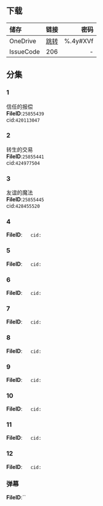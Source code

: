 ## 下载
储存 | 链接 | 密码
:--- | :---: | ---:
OneDrive | [跳转](https://xrzcloud-my.sharepoint.com/:f:/g/personal/xrz_xrzyun_ml/EgzK93K6lR5Lut5OMdvepZsBzdP-au6Jh3JFizqHyDMhgA?e=Ww7Gfb) | %.4y#XVf
IssueCode | 206 | -

## 分集
### 1
信任的报偿  
**FileID**:`25855439`  
cid:`420113047`  
### 2
转生的交易  
**FileID**:`25855441`  
cid:`424977504`  
### 3
友谊的魔法  
**FileID**:`25855445`  
cid:`428455520`  
### 4
  
**FileID**:``  
cid:``  
### 5
  
**FileID**:``  
cid:``  
### 6
  
**FileID**:``  
cid:``  
### 7
  
**FileID**:``  
cid:``  
### 8
  
**FileID**:``  
cid:``  
### 9
  
**FileID**:``  
cid:``  
### 10
  
**FileID**:``  
cid:``  
### 11
  
**FileID**:``  
cid:``  
### 12
  
**FileID**:``  
cid:``  
### 弹幕
**FileID**:``  